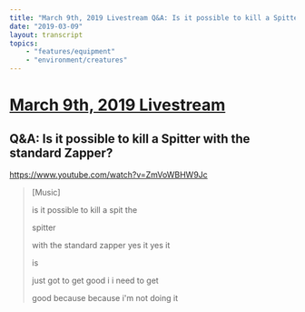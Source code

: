 ```yaml
---
title: "March 9th, 2019 Livestream Q&A: Is it possible to kill a Spitter with the standard Zapper?"
date: "2019-03-09"
layout: transcript
topics:
    - "features/equipment"
    - "environment/creatures"
---
```

# [March 9th, 2019 Livestream](../2019-03-09.md)
## Q&A: Is it possible to kill a Spitter with the standard Zapper?
https://www.youtube.com/watch?v=ZmVoWBHW9Jc
> [Music]
> 
> is it possible to kill a spit the
> 
> spitter
> 
> with the standard zapper yes it yes it
> 
> is
> 
> just got to get good i i need to get
> 
> good because because i'm not doing it
> 
